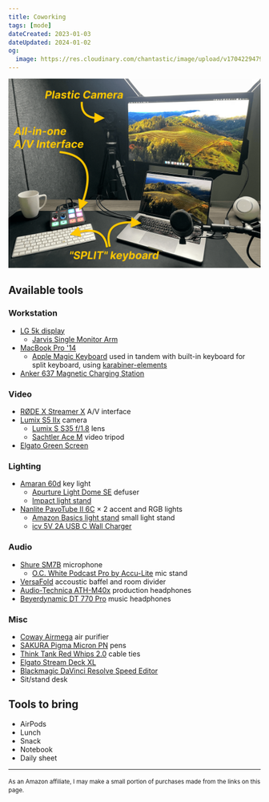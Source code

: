 ```yaml
---
title: Coworking
tags: [mode]
dateCreated: 2023-01-03
dateUpdated: 2024-01-02
og:
  image: https://res.cloudinary.com/chantastic/image/upload/v1704229479/coworking-setup.png
---
```


![2024 coworking setup](./coworking/coworking-setup.png)

## Available tools

### Workstation

- [LG 5k display](/uses/lg-ultrafine-27-inch-5k)
  - [Jarvis Single Monitor Arm](https://store.hermanmiller.com/office-furniture-desk-accessories-organization/jarvis-single-monitor-arm/2548325.html?lang=en_US)
- [MacBook Pro '14](/uses/apple-m1-macbook-pro)
  - [Apple Magic Keyboard](https://amzn.to/47m0UfO) used in tandem with built-in keyboard for split keyboard, using [karabiner-elements](/karabiner-elements)
- [Anker 637 Magnetic Charging Station](/uses/anker-637-magnetic-desktop-maggo-charger)

### Video

- [RØDE X Streamer X](/uses/rode-x-streamer-x) A/V interface
- [Lumix S5 IIx](/uses/panasonic-lumix-s5iix) camera
  - [Lumix S S35 f/1.8](/uses/panasonic-lumix-s-s35) lens
  - [Sachtler Ace M](/uses/sachtler-ace-m) video tripod
- [Elgato Green Screen](/uses/elgato-green-screen)

### Lighting

- [Amaran 60d](/uses/amaran-60d) key light
  - [Apurture Light Dome SE](/uses/aputure-light-dome-se) defuser
  - [Impact light stand](/uses/impact-light-stand)
- [Nanlite PavoTube II 6C](/uses/nanlite-pavotube-ii-6c) &times; 2 accent and RGB lights
  - [Amazon Basics light stand](https://amzn.to/3RHeepj) small light stand
  - [icv 5V 2A USB C Wall Charger](https://amzn.to/41GTwdW)

### Audio

- [Shure SM7B](/uses/shure-sm7b) microphone
  - [O.C. White Podcast Pro by Accu-Lite](/uses/oc-white-podcast-pro) mic stand
- [VersaFold](/uses/versare-versifold) accoustic baffel and room divider
- [Audio-Technica ATH-M40x](/uses/audio-technica-ath-m40x) production headphones
- [Beyerdynamic DT 770 Pro](/uses/beyerdynamic-dt-770-pro-250-ohm) music headphones

### Misc

- [Coway Airmega](/uses/coway-airmega-ap-1512hh) air purifier
- [SAKURA Pigma Micron PN](/uses/sakura-pigma-micron-pn) pens
- [Think Tank Red Whips 2.0](/uses/think-tank-red-whips) cable ties
- [Elgato Stream Deck XL](/uses/elgato-stream-deck-xl)
- [Blackmagic DaVinci Resolve Speed Editor](/uses/blackmagic-davinci-resolve-speed-editor)
- Sit/stand desk

## Tools to bring

- AirPods
- Lunch
- Snack
- Notebook
- Daily sheet

---

<small>As an Amazon affiliate, I may make a small portion of purchases made from the links on this page.</small>
